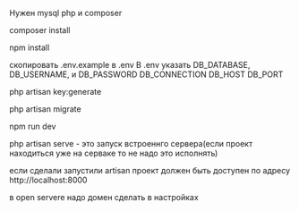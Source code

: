 Нужен mysql php и composer

composer install

npm install

скопировать .env.example  в .env
В .env указать DB_DATABASE, DB_USERNAME, и DB_PASSWORD DB_CONNECTION DB_HOST DB_PORT

php artisan key:generate

php artisan migrate

npm run dev

php artisan serve - это запуск встроеннго сервера(если проект находиться уже на серваке то не надо это исполнять)

если сделали запустили artisan проект должен быть доступен по адресу http://localhost:8000

в open servere надо домен сделать в настройках